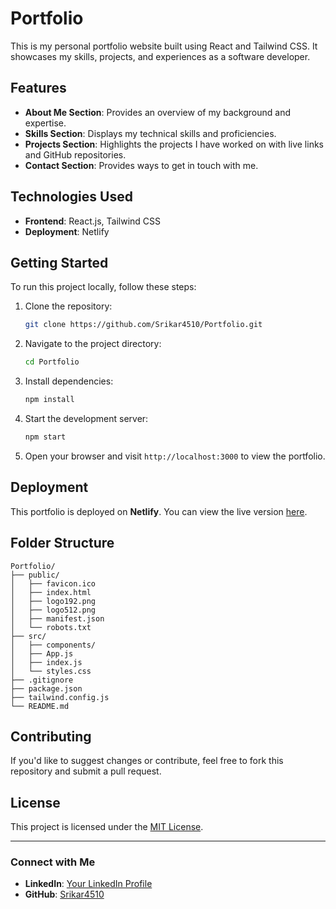 
# Portfolio

This is my personal portfolio website built using React and Tailwind CSS. It showcases my skills, projects, and experiences as a software developer.

## Features

- **About Me Section**: Provides an overview of my background and expertise.
- **Skills Section**: Displays my technical skills and proficiencies.
- **Projects Section**: Highlights the projects I have worked on with live links and GitHub repositories.
- **Contact Section**: Provides ways to get in touch with me.

## Technologies Used

- **Frontend**: React.js, Tailwind CSS
- **Deployment**: Netlify

## Getting Started

To run this project locally, follow these steps:

1. Clone the repository:
   ```bash
   git clone https://github.com/Srikar4510/Portfolio.git
   ```
2. Navigate to the project directory:
   ```bash
   cd Portfolio
   ```
3. Install dependencies:
   ```bash
   npm install
   ```
4. Start the development server:
   ```bash
   npm start
   ```
5. Open your browser and visit `http://localhost:3000` to view the portfolio.

## Deployment

This portfolio is deployed on **Netlify**. You can view the live version [here](https://srikarambula.netlify.app/).

## Folder Structure

```
Portfolio/
├── public/
│   ├── favicon.ico
│   ├── index.html
│   ├── logo192.png
│   ├── logo512.png
│   ├── manifest.json
│   └── robots.txt
├── src/
│   ├── components/
│   ├── App.js
│   ├── index.js
│   └── styles.css
├── .gitignore
├── package.json
├── tailwind.config.js
└── README.md
```

## Contributing

If you'd like to suggest changes or contribute, feel free to fork this repository and submit a pull request.

## License

This project is licensed under the [MIT License](LICENSE).

---

### Connect with Me

- **LinkedIn**: [Your LinkedIn Profile](https://www.linkedin.com/in/your-profile/)
- **GitHub**: [Srikar4510](https://github.com/Srikar4510)
